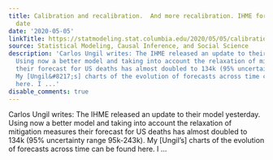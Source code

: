 ```yaml
---
title: Calibration and recalibration.  And more recalibration. IHME forecasts by publication
  date
date: '2020-05-05'
linkTitle: https://statmodeling.stat.columbia.edu/2020/05/05/calibration-and-recalibration-and-more-recalibration-ihme-forecasts-by-publication-date/
source: Statistical Modeling, Causal Inference, and Social Science
description: 'Carlos Ungil writes: The IHME released an update to their model yesterday.
  Using now a better model and taking into account the relaxation of mitigation measures
  their forecast for US deaths has almost doubled to 134k (95% uncertainty range 95k-243k).
  My [Ungil&#8217;s] charts of the evolution of forecasts across time can be found
  here. I ...'
disable_comments: true
---
```

Carlos Ungil writes: The IHME released an update to their model yesterday. Using now a better model and taking into account the relaxation of mitigation measures their forecast for US deaths has almost doubled to 134k (95% uncertainty range 95k-243k). My [Ungil&#8217;s] charts of the evolution of forecasts across time can be found here. I ...